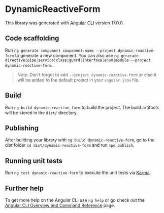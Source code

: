 # DynamicReactiveForm

This library was generated with [Angular CLI](https://github.com/angular/angular-cli) version 17.0.0.

## Code scaffolding

Run `ng generate component component-name --project dynamic-reactive-form` to generate a new component. You can also use `ng generate directive|pipe|service|class|guard|interface|enum|module --project dynamic-reactive-form`.
> Note: Don't forget to add `--project dynamic-reactive-form` or else it will be added to the default project in your `angular.json` file. 

## Build

Run `ng build dynamic-reactive-form` to build the project. The build artifacts will be stored in the `dist/` directory.

## Publishing

After building your library with `ng build dynamic-reactive-form`, go to the dist folder `cd dist/dynamic-reactive-form` and run `npm publish`.

## Running unit tests

Run `ng test dynamic-reactive-form` to execute the unit tests via [Karma](https://karma-runner.github.io).

## Further help

To get more help on the Angular CLI use `ng help` or go check out the [Angular CLI Overview and Command Reference](https://angular.io/cli) page.
